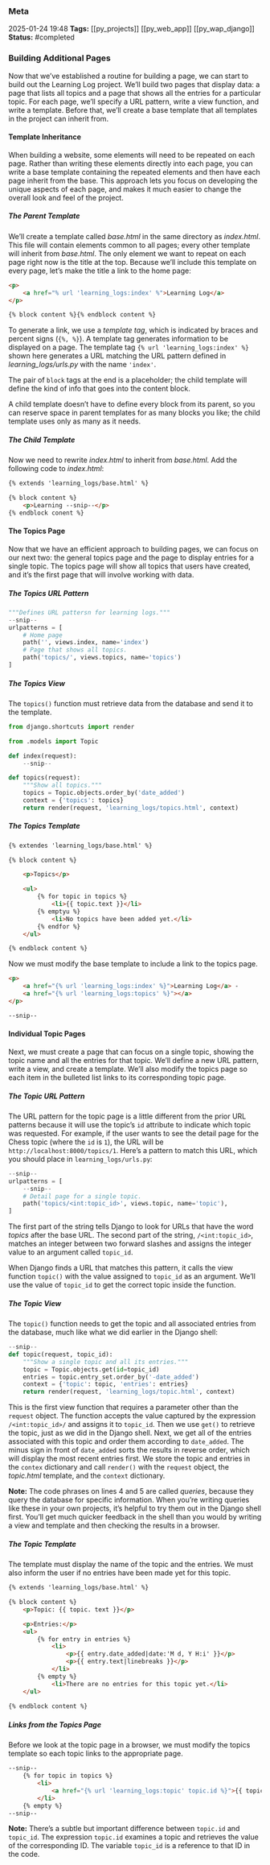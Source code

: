 ### Meta
2025-01-24 19:48
**Tags:** [[py_projects]] [[py_web_app]] [[py_wap_django]]
**Status:** #completed 

### Building Additional Pages
Now that we’ve established a routine for building a page, we can start to build out the Learning Log project. We’ll build two pages that display data: a page that lists all topics and a page that shows all the entries for a particular topic. For each page, we’ll specify a URL pattern, write a view function, and write a template. Before that, we’ll create a base template that all templates in the project can inherit from.

#### Template Inheritance
When building a website, some elements will need to be repeated on each page. Rather than writing these elements directly into each page, you can write a base template containing the repeated elements and then have each page inherit from the base. This approach lets you focus on developing the unique aspects of each page, and makes it much easier to change the overall look and feel of the project.

##### The Parent Template
We’ll create a template called *base.html* in the same directory as *index.html*. This file will contain elements common to all pages; every other template will inherit from *base.html*. The only element we want to repeat on each page right now is the title at the top. Because we’ll include this template on every page, let’s make the title a link to the home page:
```HTML title:base.html
<p>
	<a href="% url 'learning_logs:index' %">Learning Log</a>
</p>

{% block content %}{% endblock content %}
```

To generate a link, we use a *template tag*, which is indicated by braces and percent signs (`{%, %}`). A template tag generates information to be displayed on a page. The template tag `{% url 'learning_logs:index' %}` shown here generates a URL matching the URL pattern defined in *learning_logs/urls.py* with the name `'index'`.

The pair of `block` tags at the end is a placeholder; the child template will define the kind of info that goes into the content block.

A child template doesn’t have to define every block from its parent, so you can reserve space in parent templates for as many blocks you like; the child template uses only as many as it needs.

##### The Child Template
Now we need to rewrite *index.html* to inherit from *base.html*. Add the following code to *index.html*:
```HTML title:index.html
{% extends 'learning_logs/base.html' %}

{% block content %}
	<p>Learning --snip--</p>
{% endblock conent %}
```

#### The Topics Page
Now that we have an efficient approach to building pages, we can focus on our next two: the general topics page and the page to display entries for a single topic. The topics page will show all topics that users have created, and it’s the first page that will involve working with data.

##### The Topics URL Pattern
```Python title:learning_logs/urls.py
"""Defines URL pattersn for learning logs."""
--snip--
urlpatterns = [
	# Home page
	path('', views.index, name='index')
	# Page that shows all topics.
	path('topics/', views.topics, name='topics')
]
```

##### The Topics View
The `topics()` function must retrieve data from the database and send it to the template.
```Python title:views.py
from django.shortcuts import render

from .models import Topic

def index(request):
	--snip--

def topics(request):
	"""Show all topics."""
	topics = Topic.objects.order_by('date_added')
	context = {'topics': topics}
	return render(request, 'learning_logs/topics.html', context)
```

##### The Topics Template
```HTML title:topics.html
{% extendes 'learning_logs/base.html' %}

{% block content %}

	<p>Topics</p>

	<ul>
		{% for topic in topics %}
			<li>{{ topic.text }}</li>
		{% emptyu %}
			<li>No topics have been added yet.</li>
		{% endfor %}
	</ul>

{% endblock content %}
```

Now we must modify the base template to include a link to the topics page.
```HTML title:base.html
<p>
	<a href="{% url 'learning_logs:index' %}">Learning Log</a> -
	<a href="{% url 'learning_logs:topics' %}"></a>
</p>

--snip--
```

#### Individual Topic Pages
Next, we must create a page that can focus on a single topic, showing the topic name and all the entries for that topic. We’ll define a new URL pattern, write a view, and create a template. We’ll also modify the topics page so each item in the bulleted list links to its corresponding topic page.

##### The Topic URL Pattern
The URL pattern for the topic page is a little different from the prior URL patterns because it will use the topic’s `id` attribute to indicate which topic was requested. For example, if the user wants to see the detail page for the Chess topic (where the `id` is `1`), the URL will be `http://localhost:8000/topics/1`. Here’s a pattern to match this URL, which you should place in `learning_logs/urls.py`:
```Python title:learning_logs/urls.py
--snip--
urlpatterns = [
	--snip--
	# Detail page for a single topic.
	path('topics/<int:topic_id>', views.topic, name='topic'),
]
```

The first part of the string tells Django to look for URLs that have the word *topics* after the base URL. The second part of the string, `/<int:topic_id>`, matches an integer between two forward slashes and assigns the integer value to an argument called `topic_id`.

When Django finds a URL that matches this pattern, it calls the view function `topic()` with the value assigned to `topic_id` as an argument. We’ll use the value of `topic_id` to get the correct topic inside the function.

##### The Topic View
The `topic()` function needs to get the topic and all associated entries from the database, much like what we did earlier in the Django shell:
```Python title:views.py
--snip--
def topic(request, topic_id):
	"""Show a single topic and all its entries."""
	topic = Topic.objects.get(id=topic_id)
	entries = topic.entry_set.order_by('-date_added')
	context = {'topic': topic, 'entries': entries}
	return render(request, 'learning_logs/topic.html', context)
```

This is the first view function that requires a parameter other than the `request` object. The function accepts the value captured by the expression `/<int:topic_id>/` and assigns it to `topic_id`. Then we use `get()` to retrieve the topic, just as we did in the Django shell. Next, we get all of the entries associated with this topic and order them according to `date_added`. The minus sign in front of `date_added` sorts the results in reverse order, which will display the most recent entries first. We store the topic and entries in the `contex` dictionary and call `render()` with the `request` object, the *topic.html* template, and the `context` dictionary.

**Note:** The code phrases on lines 4 and 5 are called *queries*, because they query the database for specific information. When you’re writing queries like these in your own projects, it’s helpful to try them out in the Django shell first. You’ll get much quicker feedback in the shell than you would by writing a view and template and then checking the results in a browser.

##### The Topic Template
The template must display the name of the topic and the entries. We must also inform the user if no entries have been made yet for this topic.
```HTML title:topic.html
{% extends 'learning_logs/base.html' %}

{% block content %}
	<p>Topic: {{ topic. text }}</p>

	<p>Entries:</p>
	<ul>
		{% for entry in entries %}
			<li>
				<p>{{ entry.date_added|date:'M d, Y H:i' }}</p>
				<p>{{ entry.text|linebreaks }}</p>
			</li>
		{% empty %}
			<li>There are no entries for this topic yet.</li>
	</ul>
	
{% endblock content %}
```

##### Links from the Topics Page
Before we look at the topic page in a browser, we must modify the topics template so each topic links to the appropriate page.
```HTML title:topics.html
--snip--
	{% for topic in topics %}
		<li>
			<a href="{% url 'learning_logs:topic' topic.id %}">{{ topic.text }}</a>
		</li>
	{% empty %}
--snip--
```

**Note:** There’s a subtle but important difference between `topic.id` and `topic_id`. The expression `topic.id` examines a topic and retrieves the value of the corresponding ID. The variable `topic_id` is a reference to that ID in the code.